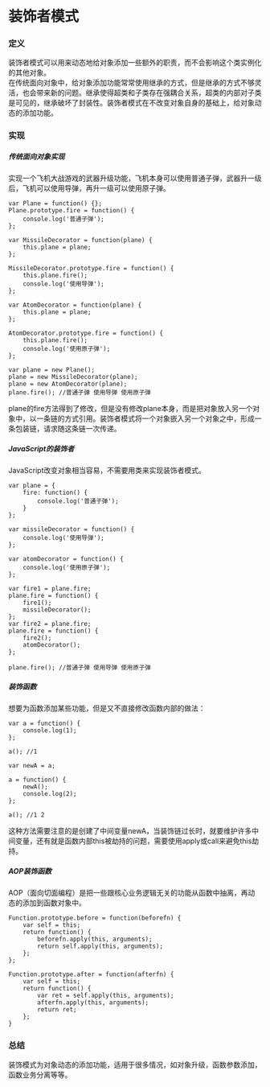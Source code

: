 # 装饰者模式

### 定义
装饰者模式可以用来动态地给对象添加一些额外的职责，而不会影响这个类实例化的其他对象。  
在传统面向对象中，给对象添加功能常常使用继承的方式，但是继承的方式不够灵活，也会带来新的问题。继承使得超类和子类存在强耦合关系，超类的内部对子类是可见的，继承破坏了封装性。装饰者模式在不改变对象自身的基础上，给对象动态的添加功能。
### 实现
##### 传统面向对象实现
实现一个飞机大战游戏的武器升级功能，飞机本身可以使用普通子弹，武器升一级后，飞机可以使用导弹，再升一级可以使用原子弹。

    var Plane = function() {};
    Plane.prototype.fire = function() {
        console.log('普通子弹');
    };

    var MissileDecorator = function(plane) {
        this.plane = plane;
    };

    MissileDecorator.prototype.fire = function() {
        this.plane.fire();
        console.log('使用导弹');
    };

    var AtomDecorator = function(plane) {
        this.plane = plane;
    };

    AtomDecorator.prototype.fire = function() {
        this.plane.fire();
        console.log('使用原子弹');
    };

    var plane = new Plane();
    plane = new MissileDecorator(plane);
    plane = new AtomDecorator(plane);
    plane.fire(); //普通子弹 使用导弹 使用原子弹
plane的fire方法得到了修改，但是没有修改plane本身，而是把对象放入另一个对象中，以一条链的方式引用。装饰者模式将一个对象嵌入另一个对象之中，形成一条包装链，请求随这条链一次传递。
##### JavaScript的装饰者
JavaScript改变对象相当容易，不需要用类来实现装饰者模式。

    var plane = {
        fire: function() {
            console.log('普通子弹');
        }
    };

    var missileDecorator = function() {
        console.log('使用导弹');
    };

    var atomDecorator = function() {
        console.log('使用原子弹');
    };

    var fire1 = plane.fire;
    plane.fire = function() {
        fire1();
        missileDecorator();
    };
    var fire2 = plane.fire;
    plane.fire = function() {
        fire2();
        atomDecorator();
    };

    plane.fire(); //普通子弹 使用导弹 使用原子弹
##### 装饰函数
想要为函数添加某些功能，但是又不直接修改函数内部的做法：

    var a = function() {
        console.log(1);
    };

    a(); //1

    var newA = a;

    a = function() {
        newA();
        console.log(2);
    };

    a(); //1 2
这种方法需要注意的是创建了中间变量newA，当装饰链过长时，就要维护许多中间变量，还有就是函数内部this被劫持的问题，需要使用apply或call来避免this劫持。
##### AOP装饰函数
AOP（面向切面编程）是把一些跟核心业务逻辑无关的功能从函数中抽离，再动态的添加到函数对象中。

    Function.prototype.before = function(beforefn) {
        var self = this;
        return function() {
            beforefn.apply(this, arguments);
            return self.apply(this, arguments);
        };
    };

    Function.prototype.after = function(afterfn) {
        var self = this;
        return function() {
            var ret = self.apply(this, arguments);
            afterfn.apply(this, arguments);
            return ret;
        };
    }
### 总结
装饰模式为对象动态的添加功能，适用于很多情况，如对象升级，函数参数添加，函数业务分离等等。
